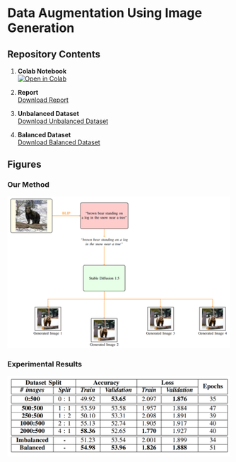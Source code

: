 # Data Augmentation Using Image Generation

## Repository Contents

1. **Colab Notebook**  
   [![Open in Colab](https://colab.research.google.com/assets/colab-badge.svg)](https://colab.research.google.com/drive/12AAMlu409uS278zjksbPqfofnJIKU7cH?usp=sharing)
   
2. **Report**  
   [Download Report](https://drive.google.com/file/d/132escLz_4e7LtyQ1XTn06M7V8itDYumT/view?usp=sharing)

3. **Unbalanced Dataset**  
   [Download Unbalanced Dataset](https://drive.google.com/file/d/1tvw_OuokEJ5XGEWY5QWjOP-fwm3MHFtI/view?usp=drive_link)

4. **Balanced Dataset**  
   [Download Balanced Dataset](https://drive.google.com/file/d/17AtQqRNWY3O300ZiGTV0-b_hgqj9M8Z8/view?usp=drive_link)

## Figures

### Our Method
![Block Diagram](figures/block_diagram.png)

### Experimental Results
![Expermental Results](figures/results.png)

